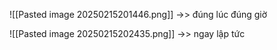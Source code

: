 ![[Pasted image 20250215201446.png]]
->> đúng lúc đúng giờ

![[Pasted image 20250215202435.png]]
->> ngay lập tức